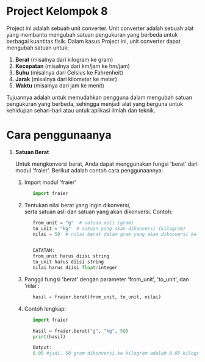 # Project Kelompok 8

   Project ini adalah sebuah unit converter.
   Unit converter adalah sebuah alat yang membantu mengubah satuan pengukuran yang berbeda untuk berbagai kuantitas fisik. Dalam kasus Project ini, unit converter dapat mengubah satuan untuk:

   1. **Berat** (misalnya dari kilogram ke gram)
   2. **Kecepatan** (misalnya dari km/jam ke hm/jam)
   3. **Suhu** (misalnya dari Celsius ke Fahrenheit)
   4. **Jarak** (misalnya dari kilometer ke meter)
   5. **Waktu** (misalnya dari jam ke menit)

   Tujuannya adalah untuk memudahkan pengguna dalam mengubah satuan pengukuran yang berbeda, sehingga menjadi alat yang berguna untuk kehidupan sehari-hari atau untuk aplikasi ilmiah dan teknik.

# Cara penggunaanya

   1. **Satuan Berat**
   
       Untuk mengkonversi berat, Anda dapat menggunakan fungsi 'berat' dari modul 'fraier'.
       Berikut adalah contoh cara penggunaannya:
       1. Import modul 'fraier'

          ```python
             import fraier
          ```
          
       2. Tentukan nilai berat yang ingin dikonversi,    
          serta satuan asli dan satuan yang akan dikonversi.
          Contoh:

          ```python
             from_unit = "g"  # satuan asli (gram)
             to_unit = "kg"  # satuan yang akan dikonversi (kilogram)
             nilai = 50  # nilai berat dalam gram yang akan dikonversi ke kilogram


             CATATAN:
             from_unit harus diisi string
             to_unit harus diisi string
             nilai harus diisi float/integer
          ```
          
       4. Panggil fungsi 'berat' dengan parameter 'from_unit', 'to_unit', dan 'nilai':


          ```python
             hasil = fraier.berat(from_unit, to_unit, nilai)
          ```
          
       5. Contoh lengkap:

          ```python
             import fraier

             hasil = fraier.berat("g", "kg", 50)
             print(hasil)

             Output:
             0.05 #jadi, 50 gram dikonversi ke kilogram adalah 0.05 kilogram
          ```

   